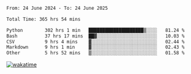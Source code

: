 <!--START_SECTION:waka-->

```txt
From: 24 June 2024 - To: 24 June 2025

Total Time: 365 hrs 54 mins

Python        302 hrs 1 min   ████████████████████▒░░░░   81.24 %
Bash          37 hrs 17 mins  ██▓░░░░░░░░░░░░░░░░░░░░░░   10.03 %
CSV           9 hrs 4 mins    ▓░░░░░░░░░░░░░░░░░░░░░░░░   02.44 %
Markdown      9 hrs 1 min     ▓░░░░░░░░░░░░░░░░░░░░░░░░   02.43 %
Other         5 hrs 52 mins   ▒░░░░░░░░░░░░░░░░░░░░░░░░   01.58 %
```

<!--END_SECTION:waka-->
[![wakatime](https://wakatime.com/badge/user/5f89a63a-5294-4958-ad30-2b3455e63f2a.svg)](https://wakatime.com/@5f89a63a-5294-4958-ad30-2b3455e63f2a)
